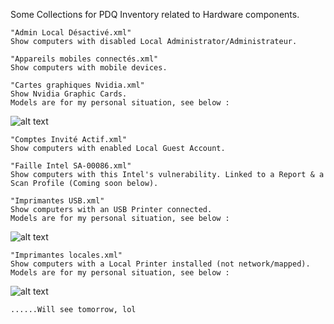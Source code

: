 Some Collections for PDQ Inventory related to Hardware components.

````
"Admin Local Désactivé.xml"
Show computers with disabled Local Administrator/Administrateur.
````
````
"Appareils mobiles connectés.xml"
Show computers with mobile devices.
````
````
"Cartes graphiques Nvidia.xml"
Show Nvidia Graphic Cards. 
Models are for my personal situation, see below :
````
![alt text](https://github.com/wizz13150/PDQ_Repo/blob/master/PDQInventory/Hardware/NVidia.png)
````
"Comptes Invité Actif.xml"
Show computers with enabled Local Guest Account.
````
````
"Faille Intel SA-00086.xml"
Show computers with this Intel's vulnerability. Linked to a Report & a Scan Profile (Coming soon below).

````
````
"Imprimantes USB.xml"
Show computers with an USB Printer connected. 
Models are for my personal situation, see below :
````
![alt text](https://github.com/wizz13150/PDQ_Repo/blob/master/PDQInventory/Hardware/USBPrinters.png)
````
"Imprimantes locales.xml"
Show computers with a Local Printer installed (not network/mapped). 
Models are for my personal situation, see below :
````
![alt text](https://github.com/wizz13150/PDQ_Repo/blob/master/PDQInventory/Hardware/LocalPrinters.png)
````
......Will see tomorrow, lol 
````
````

````
````

````
````


````


